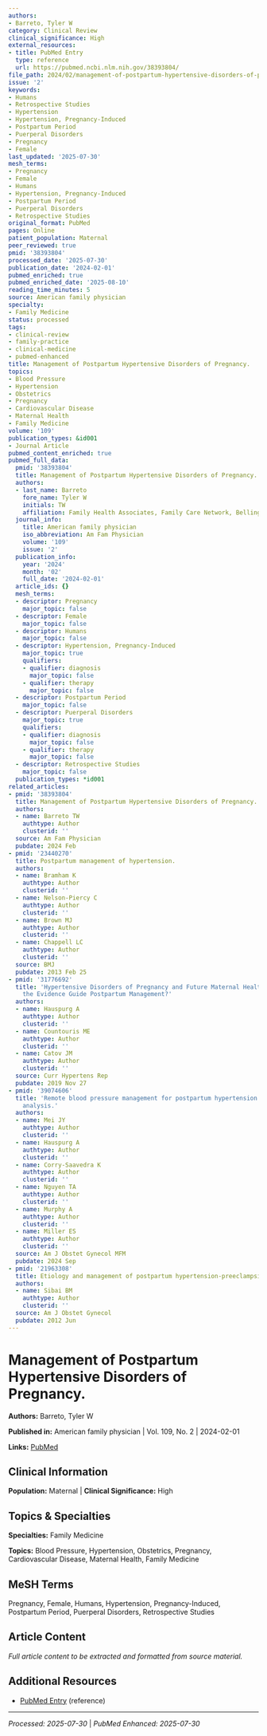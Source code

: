 ```yaml
---
authors:
- Barreto, Tyler W
category: Clinical Review
clinical_significance: High
external_resources:
- title: PubMed Entry
  type: reference
  url: https://pubmed.ncbi.nlm.nih.gov/38393804/
file_path: 2024/02/management-of-postpartum-hypertensive-disorders-of-pregnancy.md
issue: '2'
keywords:
- Humans
- Retrospective Studies
- Hypertension
- Hypertension, Pregnancy-Induced
- Postpartum Period
- Puerperal Disorders
- Pregnancy
- Female
last_updated: '2025-07-30'
mesh_terms:
- Pregnancy
- Female
- Humans
- Hypertension, Pregnancy-Induced
- Postpartum Period
- Puerperal Disorders
- Retrospective Studies
original_format: PubMed
pages: Online
patient_population: Maternal
peer_reviewed: true
pmid: '38393804'
processed_date: '2025-07-30'
publication_date: '2024-02-01'
pubmed_enriched: true
pubmed_enriched_date: '2025-08-10'
reading_time_minutes: 5
source: American family physician
specialty:
- Family Medicine
status: processed
tags:
- clinical-review
- family-practice
- clinical-medicine
- pubmed-enhanced
title: Management of Postpartum Hypertensive Disorders of Pregnancy.
topics:
- Blood Pressure
- Hypertension
- Obstetrics
- Pregnancy
- Cardiovascular Disease
- Maternal Health
- Family Medicine
volume: '109'
publication_types: &id001
- Journal Article
pubmed_content_enriched: true
pubmed_full_data:
  pmid: '38393804'
  title: Management of Postpartum Hypertensive Disorders of Pregnancy.
  authors:
  - last_name: Barreto
    fore_name: Tyler W
    initials: TW
    affiliation: Family Health Associates, Family Care Network, Bellingham, Washington.
  journal_info:
    title: American family physician
    iso_abbreviation: Am Fam Physician
    volume: '109'
    issue: '2'
  publication_info:
    year: '2024'
    month: '02'
    full_date: '2024-02-01'
  article_ids: {}
  mesh_terms:
  - descriptor: Pregnancy
    major_topic: false
  - descriptor: Female
    major_topic: false
  - descriptor: Humans
    major_topic: false
  - descriptor: Hypertension, Pregnancy-Induced
    major_topic: true
    qualifiers:
    - qualifier: diagnosis
      major_topic: false
    - qualifier: therapy
      major_topic: false
  - descriptor: Postpartum Period
    major_topic: false
  - descriptor: Puerperal Disorders
    major_topic: true
    qualifiers:
    - qualifier: diagnosis
      major_topic: false
    - qualifier: therapy
      major_topic: false
  - descriptor: Retrospective Studies
    major_topic: false
  publication_types: *id001
related_articles:
- pmid: '38393804'
  title: Management of Postpartum Hypertensive Disorders of Pregnancy.
  authors:
  - name: Barreto TW
    authtype: Author
    clusterid: ''
  source: Am Fam Physician
  pubdate: 2024 Feb
- pmid: '23440270'
  title: Postpartum management of hypertension.
  authors:
  - name: Bramham K
    authtype: Author
    clusterid: ''
  - name: Nelson-Piercy C
    authtype: Author
    clusterid: ''
  - name: Brown MJ
    authtype: Author
    clusterid: ''
  - name: Chappell LC
    authtype: Author
    clusterid: ''
  source: BMJ
  pubdate: 2013 Feb 25
- pmid: '31776692'
  title: 'Hypertensive Disorders of Pregnancy and Future Maternal Health: How Can
    the Evidence Guide Postpartum Management?'
  authors:
  - name: Hauspurg A
    authtype: Author
    clusterid: ''
  - name: Countouris ME
    authtype: Author
    clusterid: ''
  - name: Catov JM
    authtype: Author
    clusterid: ''
  source: Curr Hypertens Rep
  pubdate: 2019 Nov 27
- pmid: '39074606'
  title: 'Remote blood pressure management for postpartum hypertension: a cost-effectiveness
    analysis.'
  authors:
  - name: Mei JY
    authtype: Author
    clusterid: ''
  - name: Hauspurg A
    authtype: Author
    clusterid: ''
  - name: Corry-Saavedra K
    authtype: Author
    clusterid: ''
  - name: Nguyen TA
    authtype: Author
    clusterid: ''
  - name: Murphy A
    authtype: Author
    clusterid: ''
  - name: Miller ES
    authtype: Author
    clusterid: ''
  source: Am J Obstet Gynecol MFM
  pubdate: 2024 Sep
- pmid: '21963308'
  title: Etiology and management of postpartum hypertension-preeclampsia.
  authors:
  - name: Sibai BM
    authtype: Author
    clusterid: ''
  source: Am J Obstet Gynecol
  pubdate: 2012 Jun
---
```


# Management of Postpartum Hypertensive Disorders of Pregnancy.

**Authors:** Barreto, Tyler W

**Published in:** American family physician | Vol. 109, No. 2 | 2024-02-01

**Links:** [PubMed](https://pubmed.ncbi.nlm.nih.gov/38393804/)

## Clinical Information

**Population:** Maternal | **Clinical Significance:** High

## Topics & Specialties

**Specialties:** Family Medicine

**Topics:** Blood Pressure, Hypertension, Obstetrics, Pregnancy, Cardiovascular Disease, Maternal Health, Family Medicine

## MeSH Terms

Pregnancy, Female, Humans, Hypertension, Pregnancy-Induced, Postpartum Period, Puerperal Disorders, Retrospective Studies

## Article Content

*Full article content to be extracted and formatted from source material.*

## Additional Resources

- [PubMed Entry](https://pubmed.ncbi.nlm.nih.gov/38393804/) (reference)

---

*Processed: 2025-07-30* | *PubMed Enhanced: 2025-07-30*
